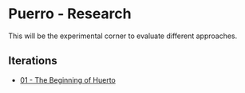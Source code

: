 # Puerro - Research
This will be the experimental corner to evaluate different approaches.

## Iterations

- [01 - The Beginning of Huerto](01)